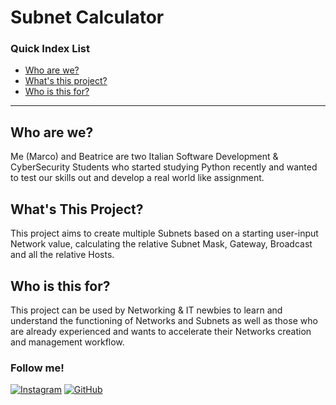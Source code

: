 # Subnet Calculator

### Quick Index List
- [Who are we?](#who-are-we)
- [What's this project?](#whats-this-project)
- [Who is this for?](#who-is-this-for)

<hr>

## Who are we?
Me (Marco) and Beatrice are two Italian Software Development & CyberSecurity Students who started studying Python recently and wanted to test our skills out and develop a real world like assignment.

## What's This Project?
This project aims to create multiple Subnets based on a starting user-input Network value, calculating the relative Subnet Mask, Gateway, Broadcast and all the relative Hosts.

## Who is this for?
This project can be used by Networking & IT newbies to learn and understand the functioning of Networks and Subnets as well as those who are already experienced and wants to accelerate their Networks creation and management workflow.

### Follow me!

[![Instagram](https://img.shields.io/badge/Instagram-E4405F?style=for-the-badge&logo=instagram&logoColor=white&label=feis._.arts&labelColor=833AB4&color=5B51D8
)](https://instagram.com/feis._.arts)
[![GitHub](https://img.shields.io/badge/GitHub-100000?style=for-the-badge&logo=GitHub&logoColor=white&label=Facecchia&labelColor=%230A0A0A&color=%23E0E0E0)](https://github.com/mfacecchia)
